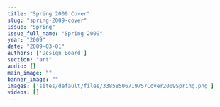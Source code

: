 ```yaml
---
title: "Spring 2009 Cover"
slug: "spring-2009-cover"
issue: "Spring"
issue_full_name: "Spring 2009"
year: "2009"
date: "2009-03-01"
authors: ['Design Board']
section: "art"
audio: []
main_image: ""
banner_image: ""
images: ['sites/default/files/33858506719757Cover2009Spring.png']
videos: []
---
```

